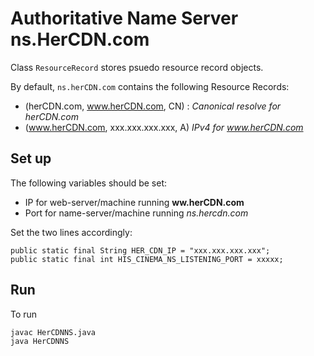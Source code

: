 # Authoritative Name Server ns.HerCDN.com
Class `ResourceRecord` stores psuedo resource record objects.  

By default, `ns.herCDN.com` contains the following Resource Records:  
- (herCDN.com, www.herCDN.com, CN) : *Canonical resolve for herCDN.com*
- (www.herCDN.com, xxx.xxx.xxx.xxx, A) *IPv4 for www.herCDN.com*  

## Set up
The following variables should be set:
- IP for web-server/machine running **ww.herCDN.com**
- Port for name-server/machine running *ns.hercdn.com*  

Set the two lines accordingly:
```
public static final String HER_CDN_IP = "xxx.xxx.xxx.xxx";
public static final int HIS_CINEMA_NS_LISTENING_PORT = xxxxx;
```
## Run
To run
```
javac HerCDNNS.java
java HerCDNNS
```
